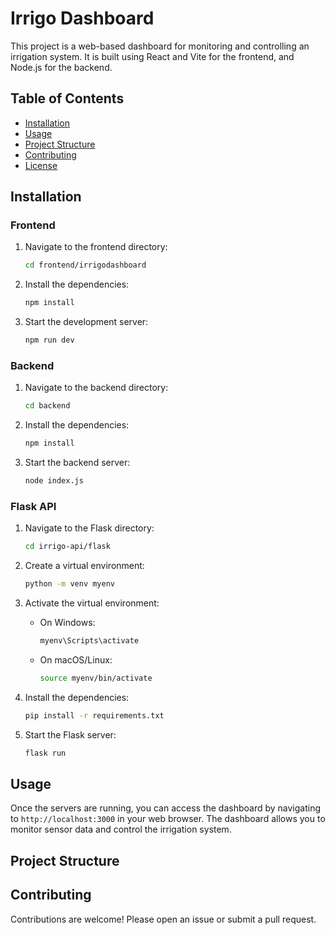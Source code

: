 # Irrigo Dashboard

This project is a web-based dashboard for monitoring and controlling an irrigation system. It is built using React and Vite for the frontend, and Node.js for the backend.

## Table of Contents

- [Installation](#installation)
- [Usage](#usage)
- [Project Structure](#project-structure)
- [Contributing](#contributing)
- [License](#license)

## Installation

### Frontend

1. Navigate to the frontend directory:

    ```sh
    cd frontend/irrigodashboard
    ```

2. Install the dependencies:

    ```sh
    npm install
    ```

3. Start the development server:

    ```sh
    npm run dev
    ```

### Backend

1. Navigate to the backend directory:

    ```sh
    cd backend
    ```

2. Install the dependencies:

    ```sh
    npm install
    ```

3. Start the backend server:

    ```sh
    node index.js
    ```

### Flask API

1. Navigate to the Flask directory:

    ```sh
    cd irrigo-api/flask
    ```

2. Create a virtual environment:

    ```sh
    python -m venv myenv
    ```

3. Activate the virtual environment:

    - On Windows:

        ```sh
        myenv\Scripts\activate
        ```

    - On macOS/Linux:

        ```sh
        source myenv/bin/activate
        ```

4. Install the dependencies:

    ```sh
    pip install -r requirements.txt
    ```

5. Start the Flask server:

    ```sh
    flask run
    ```

## Usage

Once the servers are running, you can access the dashboard by navigating to `http://localhost:3000` in your web browser. The dashboard allows you to monitor sensor data and control the irrigation system.

## Project Structure



## Contributing

Contributions are welcome! Please open an issue or submit a pull request.
